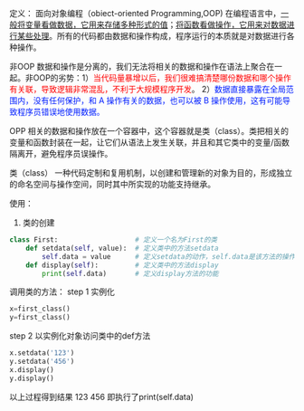 定义：
面向对象编程（obiect-oriented Programming,OOP)
在编程语言中，<u>一般将变量看做数据，它用来存储多种形式的值</u>；<u>将函数看做操作，它用来对数据进行某些处理</u>。所有的代码都由数据和操作构成，程序运行的本质就是对数据进行各种操作。

非OOP
数据和操作是分离的，我们无法将相关的数据和操作在语法上聚合在一起。非OOP的劣势：1）<font color='#ff0000'>当代码量暴增以后，我们很难搞清楚哪份数据和哪个操作有关联，导致逻辑非常混乱，不利于大规模程序开发</font>。  2）<font color='#001eff'>数据直接暴露在全局范围内，没有任何保护，和 A 操作有关的数据，也可以被 B 操作使用，这有可能导致程序员错误地使用数据。  </font>

OPP
相关的数据和操作放在一个容器中，这个容器就是类（class）。类把相关的变量和函数封装在一起，让它们从语法上发生关联，并且和其它类中的变量/函数隔离开，避免程序员误操作。

类（class）
一种代码定制和复用机制，以创建和管理新的对象为目的，形成独立的命名空间与操作空间，同时其中所实现的功能支持继承。


使用：
1. 类的创建
``` python
class First:                   # 定义一个名为First的类
    def setdata(self, value):  # 定义类中的方法setdata
        self.data = value      # 定义setdata的动作，self.data是该方法的操作，value是参数名称
    def display(self):         # 定义类中的方法display
        print(self.data)       # 定义display方法的功能

```
调用类的方法：
step 1 实例化
``` python
x=first_class()
y=first_class()

```
step 2 以实例化对象访问类中的def方法
``` python
x.setdata('123')
y.setdata('456')
x.display()
y.display()

```
以上过程得到结果
123
456
即执行了print(self.data) 
